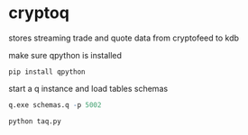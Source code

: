 # cryptoq
stores streaming trade and quote data from cryptofeed to kdb


make sure qpython is installed
```
pip install qpython
```

start a q instance and load tables schemas
```q
q.exe schemas.q -p 5002
```

```python
python taq.py
```







